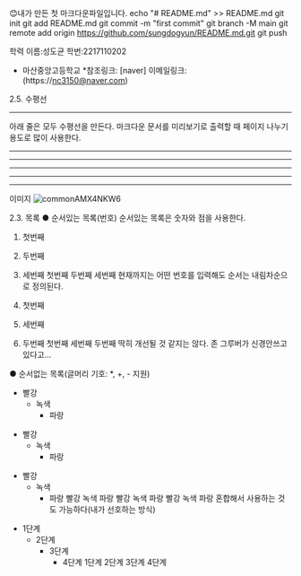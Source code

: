 😊내가 만든 첫 마크다운파일입니다.
echo "# README.md" >> README.md
git init
git add README.md
git commit -m "first commit"
git branch -M main
git remote add origin https://github.com/sungdogyun/README.md.git
git push 


학력
이름:성도균
학번:2217110202
* 마산중앙고등학교
*참조링크: [naver]
이메일링크: (https://nc3150@naver.com)

2.5. 수평선 <hr/>
아래 줄은 모두 수평선을 만든다. 마크다운 문서를 미리보기로 출력할 때 페이지 나누기 용도로 많이 사용한다.

* * *

***

*****

- - -

---------------------------------------
이미지
![commonAMX4NKW6](https://user-images.githubusercontent.com/112393845/196171120-1d316d0f-213f-43f0-839e-b1c6908119e6.jpg)

2.3. 목록
● 순서있는 목록(번호)
순서있는 목록은 숫자와 점을 사용한다.

1. 첫번째
2. 두번째
3. 세번째
첫번째
두번째
세번째
현재까지는 어떤 번호를 입력해도 순서는 내림차순으로 정의된다.

1. 첫번째
3. 세번째
2. 두번째
첫번째
세번째
두번째
딱히 개선될 것 같지는 않다. 존 그루버가 신경안쓰고 있다고...

● 순서없는 목록(글머리 기호: *, +, - 지원)
* 빨강
  * 녹색
    * 파랑

+ 빨강
  + 녹색
    + 파랑

- 빨강
  - 녹색
    - 파랑
빨강
녹색
파랑
빨강
녹색
파랑
빨강
녹색
파랑
혼합해서 사용하는 것도 가능하다(내가 선호하는 방식)

* 1단계
  - 2단계
    + 3단계
      + 4단계
1단계
2단계
3단계
4단계
